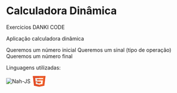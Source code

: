 # Calculadora Dinâmica

Exercicios DANKI CODE

Aplicação calculadora dinâmica

Queremos um número inicial
Queremos um sinal (tipo de operação)
Queremos um número final


Linguagens utilizadas:

<img align="center" alt="Nah-JS" height="30" width="40" src="https://cdn.jsdelivr.net/gh/devicons/devicon/icons/javascript/javascript-original.svg">
<img align="center" alt="Nah-HTML" height="30" width="40" src="https://raw.githubusercontent.com/devicons/devicon/master/icons/html5/html5-original.svg">
